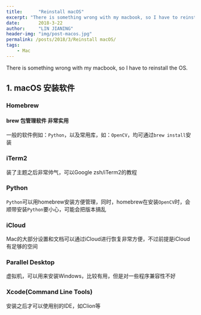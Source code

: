 ```yaml
---
title:      "Reinstall macOS"
excerpt: "There is something wrong with my macbook, so I have to reinstall the OS.<br/><img src='/images/posts/post-macos.jpg' width='600'>"
date:       2018-3-22
author:     "LIN JIANING"
header-img: "img/post-macos.jpg"
permalink: /posts/2018/3/Reinstall macOS/
tags:
    - Mac
---
```


There is something wrong with my macbook, so I have to reinstall the OS.

## 1. macOS 安装软件

### Homebrew

#### brew 包管理软件 非常实用

一般的软件例如：`Python`，以及常用库，如：`OpenCV`，均可通过`brew install`安装

### iTerm2

装了主题之后非常帅气，可以Google zsh/iTerm2的教程

### Python

`Python`可以用homebrew安装方便管理，同时，homebrew在安装`OpenCV`时，会顺带安装`Python`要小心，可能会把版本搞乱

### iCloud

Mac的大部分设置和文档可以通过iCloud进行恢复非常方便，不过前提是iCloud有足够的空间

### Parallel Desktop

虚拟机，可以用来安装Windows，比较有用，但是对一些程序兼容性不好

### Xcode(Command Line Tools)

安装之后才可以使用别的IDE，如Clion等
